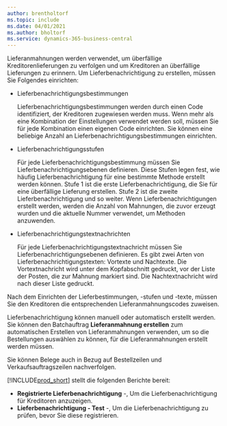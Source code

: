 ```yaml
---
author: brentholtorf
ms.topic: include
ms.date: 04/01/2021
ms.author: bholtorf
ms.service: dynamics-365-business-central
---
```

Lieferanmahnungen werden verwendet, um überfällige Kreditorenlieferungen zu verfolgen und um Kreditoren an überfällige Lieferungen zu erinnern. Um Lieferbenachrichtigung zu erstellen, müssen Sie Folgendes einrichten:

- Lieferbenachrichtigungsbestimmungen  

    Lieferbenachrichtigungsbestimmungen werden durch einen Code identifiziert, der Kreditoren zugewiesen werden muss. Wenn mehr als eine Kombination der Einstellungen verwendet werden soll, müssen Sie für jede Kombination einen eigenen Code einrichten. Sie können eine beliebige Anzahl an Lieferbenachrichtigungsbestimmungen einrichten.  

- Lieferbenachrichtigungsstufen  

    Für jede Lieferbenachrichtigungsbestimmung müssen Sie Lieferbenachrichtigungsebenen definieren. Diese Stufen legen fest, wie häufig Lieferbenachrichtigung für eine bestimmte Methode erstellt werden können. Stufe 1 ist die erste Lieferbenachrichtigung, die Sie für eine überfällige Lieferung erstellen. Stufe 2 ist die zweite Lieferbenachrichtigung und so weiter. Wenn Lieferbenachrichtigungen erstellt werden, werden die Anzahl von Mahnungen, die zuvor erzeugt wurden und die aktuelle Nummer verwendet, um Methoden anzuwenden.  

- Lieferbenachrichtigungstextnachrichten  

    Für jede Lieferbenachrichtigungstextnachricht müssen Sie Lieferbenachrichtigungsebenen definieren. Es gibt zwei Arten von Lieferbenachrichtigungstexten: Vortexte und Nachtexte. Die Vortextnachricht wird unter dem Kopfabschnitt gedruckt, vor der Liste der Posten, die zur Mahnung markiert sind. Die Nachtextnachricht wird nach dieser Liste gedruckt.  

Nach dem Einrichten der Lieferbestimmungen, -stufen und -texte, müssen Sie den Kreditoren die entsprechenden Lieferanmahnungscodes zuweisen.  

Lieferbenachrichtigung können manuell oder automatisch erstellt werden. Sie können den Batchauftrag **Lieferanmahnung erstellen** zum automatischen Erstellen von Lieferanmahnungen verwenden, um so die Bestellungen auswählen zu können, für die Lieferanmahnungen erstellt werden müssen.  

Sie können Belege auch in Bezug auf Bestellzeilen und Verkaufsauftragszeilen nachverfolgen.  

[!INCLUDE[prod_short](../../../includes/prod_short.md)] stellt die folgenden Berichte bereit:  

- **Registrierte Lieferbenachrichtigung** -, Um die Lieferbenachrichtigung für Kreditoren anzuzeigen.  
- **Lieferbenachrichtigung - Test** -, Um die Lieferbenachrichtigung zu prüfen, bevor Sie diese registrieren.  

